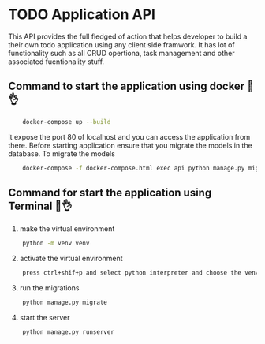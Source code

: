 # TODO Application API

This API provides the full fledged of action that helps developer to build a their own todo application using any client side framwork. It has lot of functionality such as all CRUD opertiona, task management and other associated fucntionality stuff.

## Command to start the application using docker 🚀👌

```bash
    docker-compose up --build
```

it expose the port 80 of localhost and you can access the application from there. Before starting application ensure that you migrate the models in the database. To migrate the models

```bash
    docker-compose -f docker-compose.html exec api python manage.py migrate
```

## Command for start the application using Terminal 👏👌

1. make the virtual environment

```bash
    python -m venv venv
```

2. activate the virtual environment

```bash
    press ctrl+shif+p and select python interpreter and choose the venv environment
```

3. run the migrations

```bash
    python manage.py migrate
```

4. start the server

```bash
    python manage.py runserver
```
